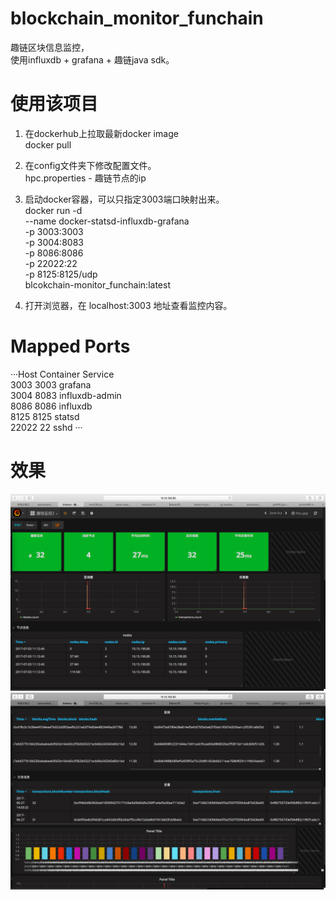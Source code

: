 # blockchain_monitor_funchain
趣链区块信息监控，   
使用influxdb + grafana + 趣链java sdk。

# 使用该项目
1. 在dockerhub上拉取最新docker image    
   docker pull 

2. 在config文件夹下修改配置文件。     
   hpc.properties - 趣链节点的ip  
   
3. 启动docker容器，可以只指定3003端口映射出来。    
   docker run -d \
    --name docker-statsd-influxdb-grafana \
    -p 3003:3003 \
    -p 3004:8083 \
    -p 8086:8086 \
    -p 22022:22 \
    -p 8125:8125/udp \
    blcokchain-monitor_funchain:latest    
    
4. 打开浏览器，在 localhost:3003 地址查看监控内容。   

# Mapped Ports      
···Host        Container       Service    
3003        3003            grafana    
3004        8083            influxdb-admin    
8086        8086            influxdb    
8125        8125            statsd    
22022       22              sshd   ···

# 效果    
![image](https://github.com/pclimbing/blockchain_monitor_funchain/raw/master/images/qu1.png)
![image](https://github.com/pclimbing/blockchain_monitor_funchain/raw/master/images/qu2.png)
